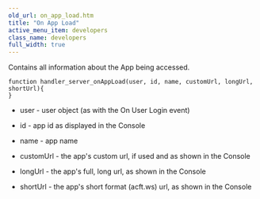 ```yaml
---
old_url: on_app_load.htm
title: "On App Load"
active_menu_item: developers
class_name: developers
full_width: true
---
```



Contains all information about the App being accessed.

    function handler_server_onAppLoad(user, id, name, customUrl, longUrl, shortUrl){
    }
   

 - user - user object (as with the On User Login event)

 - id - app id as displayed in the Console

 - name - app name

 - customUrl - the app's custom url, if used and as shown in the Console

 - longUrl - the app's full, long url, as shown in the Console

 - shortUrl - the app's short format (acft.ws) url, as shown in the Console

